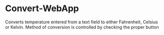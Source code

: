 # Convert-WebApp
Converts temperature entered from a text field to either Fahrenheit, Celsius or Kelvin.
Method of conversion is controlled by checking the proper button


